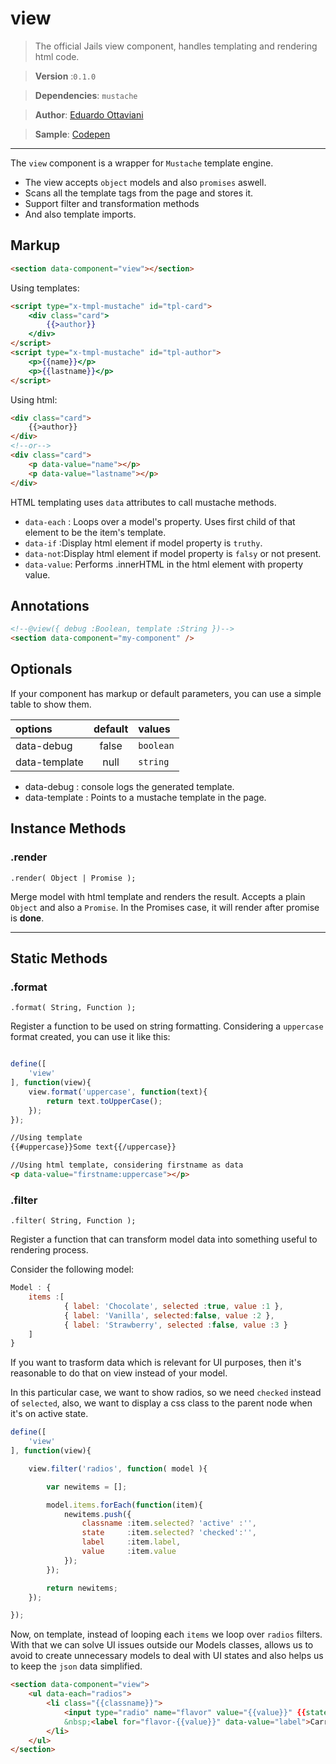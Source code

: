 # view

>The official Jails view component, handles templating and rendering html code.

>**Version** :`0.1.0`

>**Dependencies**: `mustache`

>**Author**: [Eduardo Ottaviani](//github.com/javiani)

>**Sample**: [Codepen](//codepen.io/Javiani/pen/Gpvyrq)


---

The `view` component is a wrapper for `Mustache` template engine.

- The view accepts `object` models and also `promises` aswell.
- Scans all the template tags from the page and stores it.
- Support filter and transformation methods
- And also template imports.

## Markup

```html
<section data-component="view"></section>
```

Using templates:
```html
<script type="x-tmpl-mustache" id="tpl-card">
	<div class="card">
		{{>author}}
	</div>
</script>
<script type="x-tmpl-mustache" id="tpl-author">
	<p>{{name}}</p>
	<p>{{lastname}}</p>
</script>

```

Using html:
```html
<div class="card">
	{{>author}}
</div>
<!--or-->
<div class="card">
	<p data-value="name"></p>
	<p data-value="lastname"></p>
</div>
```

HTML templating uses `data` attributes to call mustache methods.
- `data-each` : Loops over a model's property. Uses first child of that element to be the item's template.
- `data-if` :Display html element if model property is `truthy`.
- `data-not`:Display html element if model property is `falsy` or not present.
- `data-value`: Performs .innerHTML in the html element with property value.

## Annotations

```html
<!--@view({ debug :Boolean, template :String })-->
<section data-component="my-component" />
```

## Optionals

If your component has markup or default parameters, you can use a simple table to show them.

| options	   |	 default	  |		values   |
|:--------------|:----------------:|:------------
| data-debug    |	false		  |  `boolean`   |
| data-template |	null		  |  `string`    |

- data-debug : console logs the generated template.
- data-template : Points to a mustache template in the page.

## Instance Methods

### .render
	.render( Object | Promise );

Merge model with html template and renders the result. Accepts a plain `Object` and also a `Promise`. In the Promises case, it will render after promise is **done**.

---

## Static Methods

### .format
	.format( String, Function );

Register a function to be used on string formatting.
Considering a `uppercase` format created, you can use it like this:

```js

define([
    'view'
], function(view){
    view.format('uppercase', function(text){
        return text.toUpperCase();
    });
});
```

```html
//Using template
{{#uppercase}}Some text{{/uppercase}}

//Using html template, considering firstname as data
<p data-value="firstname:uppercase"></p>

```

### .filter
	.filter( String, Function );

Register a function that can transform model data into something useful to rendering process.

Consider the following model:

```js
Model :	{
	items :[
			{ label: 'Chocolate', selected :true, value :1 },
			{ label: 'Vanilla', selected:false, value :2 },
			{ label: 'Strawberry', selected :false, value :3 }
	]
}
```

If you want to trasform data which is relevant for UI purposes,
then it's reasonable to do that on view instead of your model.

In this particular case, we want to show radios, so we need `checked` instead of `selected`, also,
we want to display a css class to the parent node when it's on active state.

```js
define([
    'view'
], function(view){

	view.filter('radios', function( model ){

		var newitems = [];

		model.items.forEach(function(item){
			newitems.push({
				classname :item.selected? 'active' :'',
				state	  :item.selected? 'checked':'',
				label	  :item.label,
				value     :item.value
			});
		});

		return newitems;
	});

});
```

Now, on template, instead of looping each `items` we loop over `radios` filters.
With that we can solve UI issues outside our Models classes, allows us to avoid to create unnecessary models to deal with UI states and also helps us to keep the `json` data simplified.

```html
<section data-component="view">
	<ul data-each="radios">
		<li class="{{classname}}">
			<input type="radio" name="flavor" value="{{value}}" {{state}} id="flavor-{{value}}" />
			&nbsp;<label for="flavor-{{value}}" data-value="label">Carregando....</label>
		</li>
	</ul>
</section>
```
